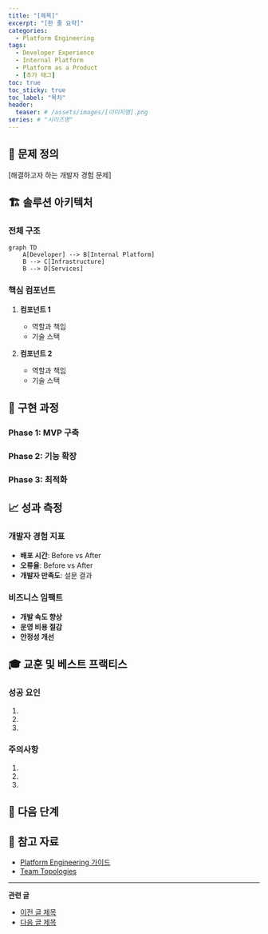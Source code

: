 ```yaml
---
title: "[제목]"
excerpt: "[한 줄 요약]"
categories:
  - Platform Engineering
tags:
  - Developer Experience
  - Internal Platform
  - Platform as a Product
  - [추가 태그]
toc: true
toc_sticky: true
toc_label: "목차"
header:
  teaser: # /assets/images/[이미지명].png
series: # "시리즈명"
---
```


## 🎯 문제 정의

[해결하고자 하는 개발자 경험 문제]

## 🏗️ 솔루션 아키텍처

### 전체 구조

```mermaid
graph TD
    A[Developer] --> B[Internal Platform]
    B --> C[Infrastructure]
    B --> D[Services]
```

### 핵심 컴포넌트

1. **컴포넌트 1**
   - 역할과 책임
   - 기술 스택

2. **컴포넌트 2**
   - 역할과 책임
   - 기술 스택

## 🚀 구현 과정

### Phase 1: MVP 구축

### Phase 2: 기능 확장

### Phase 3: 최적화

## 📈 성과 측정

### 개발자 경험 지표
- **배포 시간**: Before vs After
- **오류율**: Before vs After
- **개발자 만족도**: 설문 결과

### 비즈니스 임팩트
- **개발 속도 향상**
- **운영 비용 절감**
- **안정성 개선**

## 🎓 교훈 및 베스트 프랙티스

### 성공 요인
1. 
2. 
3. 

### 주의사항
1. 
2. 
3. 

## 🔮 다음 단계

## 🔗 참고 자료

- [Platform Engineering 가이드](URL)
- [Team Topologies](URL)

---

**관련 글**
- [이전 글 제목](링크)
- [다음 글 제목](링크)
